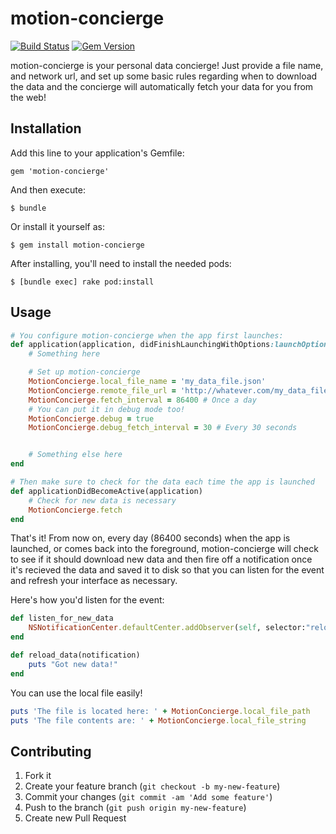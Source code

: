 # motion-concierge

[![Build Status](https://travis-ci.org/OTGApps/motion-concierge.svg)](https://travis-ci.org/OTGApps/motion-concierge)
[![Gem Version](https://badge.fury.io/rb/motion-concierge.png)](http://badge.fury.io/rb/motion-concierge)

motion-concierge is your personal data concierge! Just provide a file name, and network url, and set up some basic rules regarding when to download the data and the concierge will automatically fetch your data for you from the web!

## Installation

Add this line to your application's Gemfile:

    gem 'motion-concierge'

And then execute:

    $ bundle

Or install it yourself as:

    $ gem install motion-concierge

After installing, you'll need to install the needed pods:

    $ [bundle exec] rake pod:install

## Usage

```ruby
# You configure motion-concierge when the app first launches:
def application(application, didFinishLaunchingWithOptions:launchOptions)
    # Something here

    # Set up motion-concierge
    MotionConcierge.local_file_name = 'my_data_file.json'
    MotionConcierge.remote_file_url = 'http://whatever.com/my_data_file.json'
    MotionConcierge.fetch_interval = 86400 # Once a day
    # You can put it in debug mode too!
    MotionConcierge.debug = true
    MotionConcierge.debug_fetch_interval = 30 # Every 30 seconds


    # Something else here
end

# Then make sure to check for the data each time the app is launched
def applicationDidBecomeActive(application)
    # Check for new data is necessary
    MotionConcierge.fetch
end

```

That's it! From now on, every day (86400 seconds) when the app is launched, or comes back into the foreground, motion-concierge will check to see if it should download new data and then fire off a notification once it's recieved the data and saved it to disk so that you can listen for the event and refresh your interface as necessary.

Here's how you'd listen for the event:

```ruby
def listen_for_new_data
    NSNotificationCenter.defaultCenter.addObserver(self, selector:"reload_data:", name:"MotionConciergeNewDataReceived", object:nil)
end

def reload_data(notification)
    puts "Got new data!"
end
```

You can use the local file easily!
```ruby
puts 'The file is located here: ' + MotionConcierge.local_file_path
puts 'The file contents are: ' + MotionConcierge.local_file_string
```

## Contributing

1. Fork it
2. Create your feature branch (`git checkout -b my-new-feature`)
3. Commit your changes (`git commit -am 'Add some feature'`)
4. Push to the branch (`git push origin my-new-feature`)
5. Create new Pull Request
